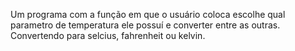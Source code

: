 Um programa com a função em que o usuário coloca escolhe qual parametro de temperatura ele possuí e converter entre as outras. Convertendo para selcius, fahrenheit ou kelvin. 
